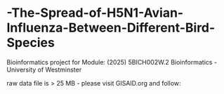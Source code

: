 # -The-Spread-of-H5N1-Avian-Influenza-Between-Different-Bird-Species
Bioinformatics project for Module: (2025) 5BICH002W.2 Bioinformatics - University of Westminster

raw data file is > 25 MB - please visit GISAID.org and follow:


